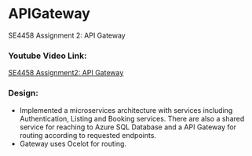 # APIGateway
SE4458 Assignment 2: API Gateway

### Youtube Video Link:
[SE4458 Assignment2: API Gateway](https://youtu.be/X-WBKgIMnmo)

### Design:
  - Implemented a microservices architecture with services including Authentication, Listing and Booking services. There are also a shared service for reaching to Azure SQL Database and a API Gateway for routing according to requested endpoints.
  - Gateway uses Ocelot for routing.
